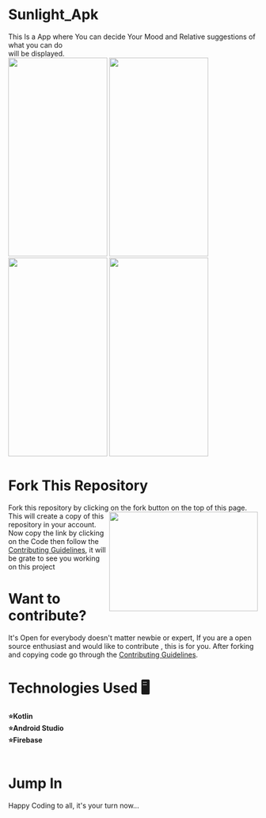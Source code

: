# Sunlight_Apk
This Is a App where You can decide Your Mood and Relative suggestions of what you can do <br>
will be displayed. <br>
<img src="https://user-images.githubusercontent.com/48874687/150636194-d0ac6594-dfb0-46cf-a95a-afcd386d8841.jpg" width="200" height="400" />
<img src="https://user-images.githubusercontent.com/48874687/150636523-5f87f6d1-6b82-44d8-bb78-c45797a50a89.jpg" width="200" height="400" />
<img src="https://user-images.githubusercontent.com/48874687/150636580-56522272-0788-480b-afa6-2ea9bf8be6b1.jpg" width="200" height="400" />
<img src="https://user-images.githubusercontent.com/48874687/150636620-cf785a66-6372-4368-9d5a-2dee887000f8.jpg" width="200" height="400" />

# Fork This Repository
Fork this repository by clicking on the fork button on the top of this page.
<img align="right" width="300" height="200" src="https://user-images.githubusercontent.com/48874687/150637471-c23e8ad1-20dc-4948-ac22-5d30042a8fde.png" width="300" height="300"/>
<br> This will create a copy of this repository in your account.
<br> Now copy the link by clicking on the Code then follow the [Contributing Guidelines](https://github.com/Rohit-554/Sunlight_Apk/blob/master/Contributing.md), it will be grate to see you working on this project
<!-- ![fork](https://user-images.githubusercontent.com/48874687/150637471-c23e8ad1-20dc-4948-ac22-5d30042a8fde.png) -->

# Want to contribute?
It's Open for everybody  doesn't matter newbie or expert, If you are a open source enthusiast and  would like to contribute , this is for you. After forking and copying code go through the  [Contributing Guidelines](https://github.com/Rohit-554/Sunlight_Apk/blob/master/Contributing.md).

# Technologies Used 🖥
<b>⭐Kotlin <br></b>
<b>⭐Android Studio</b>
<br>
<b>⭐Firebase</b></br>
<br>

# Jump In
Happy Coding to all, it's your turn now...
 
